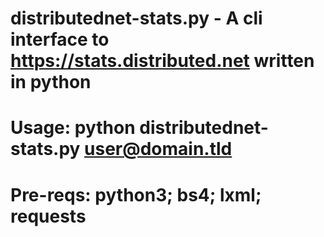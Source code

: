 # distributednet-stats.py - A cli interface to https://stats.distributed.net written in python
# Usage: python distributednet-stats.py <user@domain.tld>
# Pre-reqs: python3; bs4; lxml; requests
